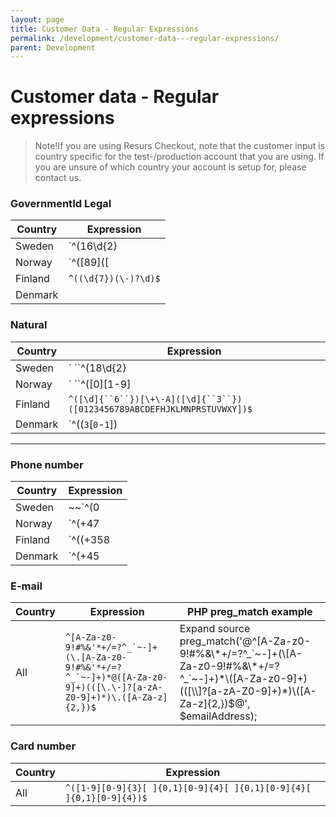 ```yaml
---
layout: page
title: Customer Data - Regular Expressions
permalink: /development/customer-data---regular-expressions/
parent: Development
---
```



# Customer data - Regular expressions 
> Note!If you are using Resurs Checkout, note that the customer input is
> country specific for the test-/production account that you are using.
> If you are unsure of which country your account is setup for, please
> contact us.

### GovernmentId Legal

| Country | Expression                                                                 |
|---------|----------------------------------------------------------------------------|
| Sweden  | `^(16\d{2}|18\d{2}|19\d{2}|20\d{2}|\d{2})(\d{2})(\d{2})(\-|\+)?([\d]{4})$` |
| Norway  | `^([89]([ |-]?[0-9]){8})$`                                                 |
| Finland | `^((\d{7})(\-)?\d)$`                                                       |
| Denmark |                                                                            |

### Natural

| Country | Expression                                                                                                                                           |
|---------|------------------------------------------------------------------------------------------------------------------------------------------------------|
| Sweden  | ` ``^(18\d{2}|19\d{2}|20\d{2}|\d{2})(0[1-9]|1[0-2])([0][1-9]|[1-2][0-9]|3[0-1])(\-|\+)?([\d]{4})$`` `                                                |
| Norway  | ` ``^([0][1-9]|[1-2][0-9]|3[0-1])(0[1-9]|1[0-2])(\d{2})(\-)?([\d]{5})$`` `                                                                           |
| Finland | `^([\d]{``6``})[\+\-A]([\d]{``3``})([0123456789ABCDEFHJKLMNPRSTUVWXY])$`                                                                             |
| Denmark | `^((``3``[``0``-``1``])|([``1``-``2``][``0``-``9``])|(``0``[``1``-``9``]))((``1``[``0``-``2``])|(``0``[``1``-``9``]))(\d{``2``})(\-)?([\d]{``4``})$` |

------------------------------------------------------------------------
### Phone number

| Country | Expression                                                                                                                                                                                                                                                                                                                         |
|---------|------------------------------------------------------------------------------------------------------------------------------------------------------------------------------------------------------------------------------------------------------------------------------------------------------------------------------------|
| Sweden  | ~~`^(0|\+46|0046)[ |-]?(200|20|70|73|76|74|[1-9][0-9]{0,2})([ |-]?[0-9]){5,8}$`~~^(\\+46\|0046\|0\|)\[ \|-\]?(200\|20\|70\|73\|76\|74\|46\|4\[0-5,7-9\]\[0-9\]?\|\[1-3,5-9\]\[0-9\]{0,2})(\[ \|-\]?\[0-9\]){5,8}\$ - OBS. the double backslahes (\\) are needed when using the reg.exp in JavaScript since JavaScript removes one. |
| Norway  | `^(\+47|0047|)?[ |-]?[2-9]([ |-]?[0-9]){7,7}$`                                                                                                                                                                                                                                                                                     |
| Finland | `^((\+358|00358|0)[-| ]?(1[1-9]|[2-9]|[1][0][1-9]|201|2021|[2][0][2][4-9]|[2][0][3-8]|29|[3][0][1-9]|71|73|[7][5][0][0][3-9]|[7][5][3][0][3-9]|[7][5][3][2][3-9]|[7][5][7][5][3-9]|[7][5][9][8][3-9]|[5][0][0-9]{0,2}|[4][0-9]{1,3})([-| ]?[0-9]){3,10})?$`                                                                        |
| Denmark | `^(\+45|0045|)?[ |-]?[2-9]([ |-]?[0-9]){7,``7}$`                                                                                                                                                                                                                                                                                   |

### E-mail

| Country | Expression                                                                                                                 | PHP preg_match example                                                                                                                                                                       |
|---------|----------------------------------------------------------------------------------------------------------------------------|----------------------------------------------------------------------------------------------------------------------------------------------------------------------------------------------|
| All     | `` ^[A-Za-z0-9!#%&'*+/=?^_`~-]+(\.[A-Za-z0-9!#%&'*+/=?^_`~-]+)*@([A-Za-z0-9]+)(([\.\-]?[a-zA-Z0-9]+)*)\.([A-Za-z]{2,})$ `` |  Expand source preg_match('@^\[A-Za-z0-9!#%&\\\*+/=?^\_\`~-\]+(\\\[A-Za-z0-9!#%&\\\*+/=?^\_\`~-\]+)\*\\(\[A-Za-z0-9\]+)((\[\\\\\]?\[a-zA-Z0-9\]+)\*)\\(\[A-Za-z\]{2,})\$@', \$emailAddress); |

### Card number

| Country | Expression                                                          |
|---------|---------------------------------------------------------------------|
| All     | `^([1-9][0-9]{3}[ ]{0,1}[0-9]{4}[ ]{0,1}[0-9]{4}[ ]{0,1}[0-9]{4})$` |

